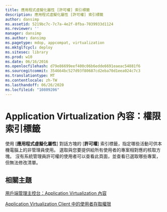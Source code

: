 ```yaml
---
title: 應用程式虛擬化屬性 [許可權] 索引標籤
description: 應用程式虛擬化屬性 [許可權] 索引標籤
author: dansimp
ms.assetid: 5219bc7c-7c7a-4e2f-8fba-7039933d1124
ms.reviewer: ''
manager: dansimp
ms.author: dansimp
ms.pagetype: mdop, appcompat, virtualization
ms.mktglfcycl: deploy
ms.sitesec: library
ms.prod: w10
ms.date: 06/16/2016
ms.openlocfilehash: d79e86699eef400c06b6edde6691eaeac54881f6
ms.sourcegitcommit: 354664bc527d93f80687cd2eba70d1eea024c7c3
ms.translationtype: MT
ms.contentlocale: zh-TW
ms.lasthandoff: 06/26/2020
ms.locfileid: "10809206"
---
```

# Application Virtualization 內容：權限索引標籤


使用 [**應用程式虛擬化屬性**] 對話方塊的 [**許可權**] 索引標籤，指定哪些活動可供本機電腦上的非管理員使用。 選取與您要提供給所有使用者的專案相對應的核取方塊。 沒有系統管理員許可權的使用者可以查看此頁面，並查看已選取哪些專案，但無法修改清單。

## 相關主題


[用戶端管理主控台：Application Virtualization 內容](client-management-console-application-virtualization-properties.md)

[Application Virtualization Client 中的使用者存取權限](user-access-permissions-in-application-virtualization-client.md)

 

 





